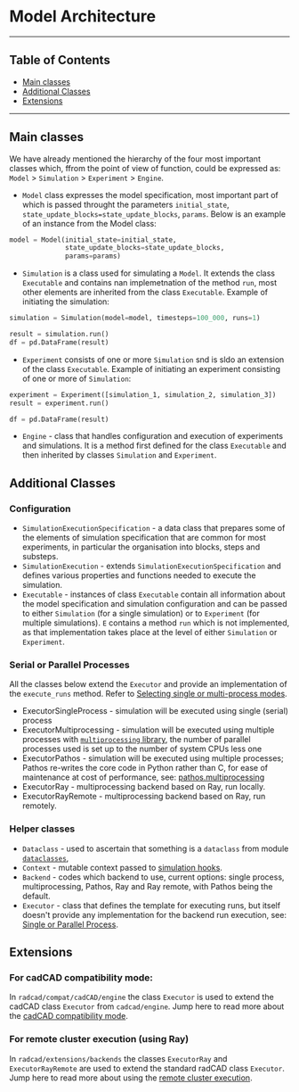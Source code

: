 # Model Architecture

---

## Table of Contents

 - [Main classes](#main-classes) 
 - [Additional Classes](#additional-classes)
 - [Extensions](#extensions)


---



## Main classes

We have already mentioned the hierarchy of the four most important classes which, ffrom the point of view of function, could be expressed as: `Model` > `Simulation` > `Experiment` > `Engine`.

* `Model` class expresses the model specification, most important part of which is passed throught the parameters `initial_state`, `state_update_blocks=state_update_blocks`, `params`. Below is an example of an instance from the Model class:

```python
model = Model(initial_state=initial_state, 
              state_update_blocks=state_update_blocks, 
              params=params)
```

* `Simulation` is a class used for simulating a `Model`. It extends the class `Executable` and contains nan implemetnation of the method `run`, most other elements are inherited from the class `Executable`. Example of initiating the simulation:

```python
simulation = Simulation(model=model, timesteps=100_000, runs=1)

result = simulation.run()
df = pd.DataFrame(result)
```

* `Experiment` consists of one or more `Simulation` snd is sldo an extension of the class `Executable`. Example of initiating an experiment consisting of one or more of `Simulation`:

```python
experiment = Experiment([simulation_1, simulation_2, simulation_3])
result = experiment.run()

df = pd.DataFrame(result)
```

* `Engine` - class that handles configuration and execution of experiments and simulations. It is a method first defined for the class `Executable` and then inherited by classes  `Simulation` and `Experiment`.


## Additional Classes

### Configuration

* `SimulationExecutionSpecification` - a data class that prepares some of the elements of simulation specification that are common for most experiments, in particular the organisation into blocks, steps and substeps.
* `SimulationExecution` - extends `SimulationExecutionSpecification` and defines various properties and functions needed to execute the simulation.
* `Executable` - instances of class `Executable` contain all information about the model specification and simulation configuration and can be passed to either `Simulation` (for a single simulation) or to `Experiment` (for multiple simulations). `E` contains a method `run` which is not implemented, as that implementation takes place at the level of either `Simulation` or `Experiment`.

### Serial or Parallel Processes

All the classes below extend the `Executor` and provide an implementation of the `execute_runs` method. Refer to [Selecting single or multi-process modes](advanced_features/#selecting-single-or-multi-process-modes).

* ExecutorSingleProcess - simulation will be executed using single (serial) process
* ExecutorMultiprocessing - simulation will be executed using multiple processes with [`multiprocessing` library](https://pypi.org/project/multiprocessing/), the number of parallel processes used is set up to the number of system CPUs less one
* ExecutorPathos - simulation will be executed using multiple processes; Pathos re-writes the core code in Python rather than C, for ease of maintenance at cost of performance, see: [pathos.multiprocessing](https://pathos.readthedocs.io/en/latest/pathos.html#module-pathos.multiprocessing)
* ExecutorRay - multiprocessing backend based on Ray, run locally.
* ExecutorRayRemote -  multiprocessing backend based on Ray, run remotely.



### Helper classes

* `Dataclass` - used to ascertain that something is a `dataclass` from module [`dataclasses`](https://pypi.org/project/dataclasses/),
* `Context` - mutable context passed to [simulation hooks](advanced_features/#hooks-to-extend-functionality).
* `Backend` - codes which backend to use, current options: single process, multiprocessing, Pathos, Ray and Ray remote, with Pathos being the default.
* `Executor` - class that defines the template for executing runs, but itself doesn't provide any implementation for the backend run execution, see: [Single or Parallel Process](#single-or-parallel-process).

## Extensions

### For cadCAD compatibility mode: 

In `radcad/compat/cadCAD/engine` the class `Executor` is used to extend the cadCAD class `Executor` from `cadcad/engine`. Jump here to read more about the [cadCAD compatibility mode](cadcad_compatibility.md).

### For remote cluster execution (using Ray)

In `radcad/extensions/backends` the classes `ExecutorRay` and `ExecutorRayRemote` are used to extend the standard radCAD class `Executor`. Jump here to read more about using the [remote cluster execution](advanced_features/#wip-remote-cluster-execution-using-ray).


